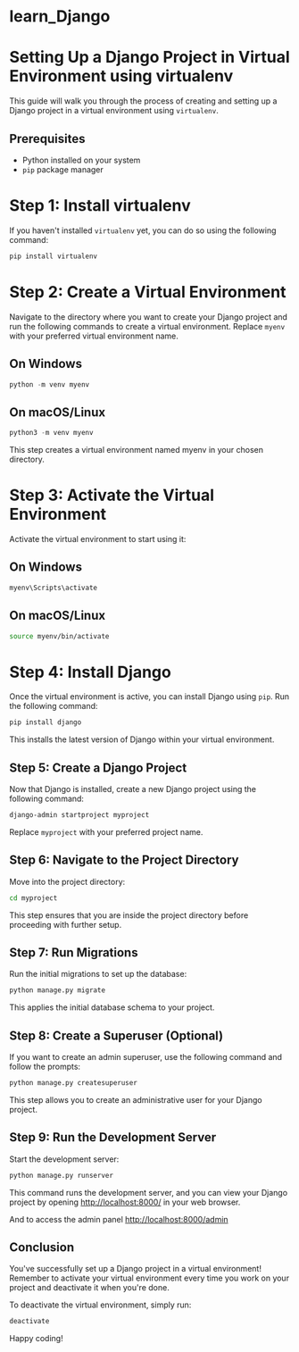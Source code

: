 # learn_Django

# Setting Up a Django Project in Virtual Environment using virtualenv

This guide will walk you through the process of creating and setting up a Django project in a virtual environment using `virtualenv`.

## Prerequisites

- Python installed on your system
- `pip` package manager

# Step 1: Install virtualenv

If you haven't installed `virtualenv` yet, you can do so using the following command:

```bash
pip install virtualenv
```

# Step 2: Create a Virtual Environment

Navigate to the directory where you want to create your Django project and run the following commands to create a virtual environment. Replace `myenv` with your preferred virtual environment name.

## On Windows
```python
python -m venv myenv
```

## On macOS/Linux
```python
python3 -m venv myenv
```
This step creates a virtual environment named myenv in your chosen directory.

# Step 3: Activate the Virtual Environment

Activate the virtual environment to start using it:

## On Windows
```bash
myenv\Scripts\activate
```

## On macOS/Linux
```bash
source myenv/bin/activate
```

# Step 4: Install Django

Once the virtual environment is active, you can install Django using `pip`. Run the following command:

```bash
pip install django
```

This installs the latest version of Django within your virtual environment.

## Step 5: Create a Django Project

Now that Django is installed, create a new Django project using the following command:

```bash
django-admin startproject myproject
```

Replace `myproject` with your preferred project name.

## Step 6: Navigate to the Project Directory

Move into the project directory:

```bash
cd myproject
```

This step ensures that you are inside the project directory before proceeding with further setup.

## Step 7: Run Migrations

Run the initial migrations to set up the database:

```bash
python manage.py migrate
```

This applies the initial database schema to your project.

## Step 8: Create a Superuser (Optional)

If you want to create an admin superuser, use the following command and follow the prompts:

```bash
python manage.py createsuperuser
```

This step allows you to create an administrative user for your Django project.

## Step 9: Run the Development Server

Start the development server:

```bash
python manage.py runserver
```

This command runs the development server, and you can view your Django project by opening [http://localhost:8000/](http://localhost:8000/) in your web browser.

And to access the admin panel [http://localhost:8000/admin](http://localhost:8000/admin)

## Conclusion

You've successfully set up a Django project in a virtual environment! Remember to activate your virtual environment every time you work on your project and deactivate it when you're done.

To deactivate the virtual environment, simply run:

```bash
deactivate
```

Happy coding!

